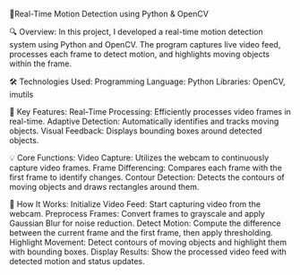🚀Real-Time Motion Detection using Python & OpenCV

🔍 Overview:
In this project, I developed a real-time motion detection system using Python and OpenCV. The program captures live video feed, processes each frame to detect motion, and highlights moving objects within the frame.

🛠 Technologies Used:
Programming Language: Python
Libraries: OpenCV, imutils

🎯 Key Features:
Real-Time Processing: Efficiently processes video frames in real-time.
Adaptive Detection: Automatically identifies and tracks moving objects.
Visual Feedback: Displays bounding boxes around detected objects.

💡 Core Functions:
Video Capture: Utilizes the webcam to continuously capture video frames.
Frame Differencing: Compares each frame with the first frame to identify changes.
Contour Detection: Detects the contours of moving objects and draws rectangles around them.

🔧 How It Works:
Initialize Video Feed: Start capturing video from the webcam.
Preprocess Frames: Convert frames to grayscale and apply Gaussian Blur for noise reduction.
Detect Motion: Compute the difference between the current frame and the first frame, then apply thresholding.
Highlight Movement: Detect contours of moving objects and highlight them with bounding boxes.
Display Results: Show the processed video feed with detected motion and status updates.
